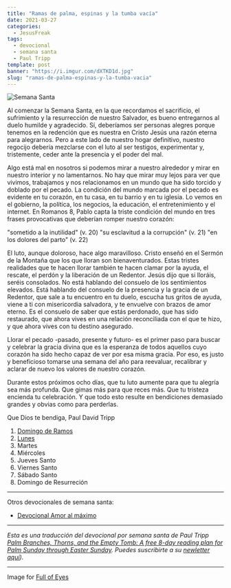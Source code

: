 ```yaml
---
title: "Ramas de palma, espinas y la tumba vacía"
date: 2021-03-27
categories:
  - JesusFreak
tags:
  - devocional
  - semana santa
  - Paul Tripp
template: post
banner: "https://i.imgur.com/dXTKD1d.jpg"
slug: "ramas-de-palma-espinas-y-la-tumba-vacia"
---
```


![Semana Santa](https://i.imgur.com/dXTKD1d.jpg)

Al comenzar la Semana Santa, en la que recordamos el sacrificio, el sufrimiento y la resurrección de nuestro Salvador, es bueno entregarnos al duelo humilde y agradecido. Sí, deberíamos ser personas alegres porque tenemos en la redención que es nuestra en Cristo Jesús una razón eterna para alegrarnos. Pero a este lado de nuestro hogar definitivo, nuestro regocijo debería mezclarse con el luto al ser testigos, experimentar y, tristemente, ceder ante la presencia y el poder del mal.

Algo está mal en nosotros si podemos mirar a nuestro alrededor y mirar en nuestro interior y no lamentarnos. No hay que mirar muy lejos para ver que vivimos, trabajamos y nos relacionamos en un mundo que ha sido torcido y doblado por el pecado. La condición del mundo marcada por el pecado es evidente en tu corazón, en tu casa, en tu barrio y en tu iglesia. Lo vemos en el gobierno, la política, los negocios, la educación, el entretenimiento y el internet.
En Romanos 8, Pablo capta la triste condición del mundo en tres frases provocativas que deberían romper nuestro corazón:

  "sometido a la inutilidad" (v. 20)
  "su esclavitud a la corrupción" (v. 21) 
  "en los dolores del parto" (v. 22)

El luto, aunque doloroso, hace algo maravilloso. Cristo enseñó en el Sermón de la Montaña que los que lloran son bienaventurados. Estas tristes realidades que te hacen llorar también te hacen clamar por la ayuda, el rescate, el perdón y la liberación de un Redentor. Jesús dijo que si lloráis, seréis consolados. No está hablando del consuelo de los sentimientos elevados. Está hablando del consuelo de la presencia y la gracia de un Redentor, que sale a tu encuentro en tu duelo, escucha tus gritos de ayuda, viene a ti con misericordia salvadora, y te envuelve con brazos de amor eterno. Es el consuelo de saber que estás perdonado, que has sido restaurado, que ahora vives en una relación reconciliada con el que te hizo, y que ahora vives con tu destino asegurado.

Llorar el pecado -pasado, presente y futuro- es el primer paso para buscar y celebrar la gracia divina que es la esperanza de todos aquellos cuyo corazón ha sido hecho capaz de ver por esa misma gracia. Por eso, es justo y beneficioso tomarse una semana del año para reevaluar, recalibrar y aclarar de nuevo los valores de nuestro corazón.

Durante estos próximos ocho días, que tu luto aumente para que tu alegría sea más profunda. Que gimas más para que reces más. Que tu tristeza encienda tu celebración. Y que todo esto resulte en bendiciones demasiado grandes y obvias como para perderlas.

Que Dios te bendiga,
Paul David Tripp

1. [Domingo de Ramos](/ramas-de-palma-espinas-y-la-tumba-vacia-domingo-de-ramos)
2. [Lunes](/ramas-de-palma-espinas-y-la-tumba-vacia-lunes)
3. Martes
4. Miércoles
5. Jueves Santo
6. Viernes Santo
7. Sábado Santo
8. Domingo de Resurreción

---

Otros devocionales de semana santa:

- [Devocional Amor al máximo](/amor-al-maximo/)

---

*Esta es una traducción del devocional por semana santa de Paul Tripp [Palm Branches, Thorns, and the Empty Tomb: A free 8-day reading plan for Palm Sunday
through Easter Sunday](https://cdn.shopify.com/s/files/1/1695/6503/files/Journey_to_the_Cross_Download.pdf?v=1615329390). Puedes suscribirte a su [newletter aquí](https://www.paultripp.com)).*

---

Image for [Full of Eyes](https://www.facebook.com/fullofeyes/photos/a.440209082783915/1944546989016776/)